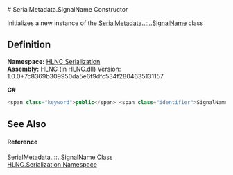 ﻿<document xml:space="preserve">
<file name="M_HLNC_Serialization_SerialMetadata_SignalName__ctor" /># SerialMetadata.SignalName Constructor<span id="PageHeader"> </span>


Initializes a new instance of the <a href="T_HLNC_Serialization_SerialMetadata_SignalName">SerialMetadata<span class="languageSpecificText"><span class="cs">.</span><span class="vb">.</span><span class="cpp">::</span><span class="nu">.</span><span class="fs">.</span></span>SignalName</a> class

<SectionTitle xml:space="preserve">

## Definition
</SectionTitle>**Namespace:** <a href="N_HLNC_Serialization">HLNC.Serialization</a>  
**Assembly:** HLNC (in HLNC.dll) Version: 1.0.0+7c8369b309950da5e6f9dfc534f2804635131157

**C#**
``` C#
<span class="keyword">public</span> <span class="identifier">SignalName</span>()
```

<SectionTitle xml:space="preserve">

## See Also
<span id="seeAlso"> </span></SectionTitle><SectionTitle xml:space="preserve">

#### Reference
</SectionTitle><a href="T_HLNC_Serialization_SerialMetadata_SignalName">SerialMetadata<span class="languageSpecificText"><span class="cs">.</span><span class="vb">.</span><span class="cpp">::</span><span class="nu">.</span><span class="fs">.</span></span>SignalName Class</a>  
<a href="N_HLNC_Serialization">HLNC.Serialization Namespace</a>  
</document>